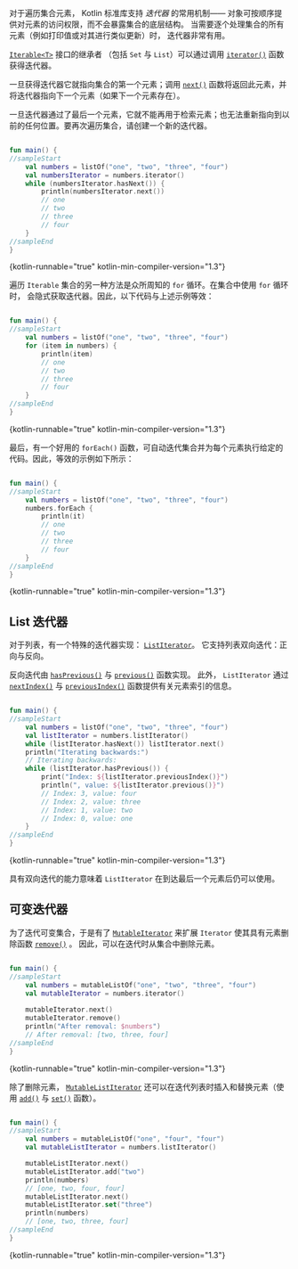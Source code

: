 [//]: # (title: 迭代器)

对于遍历集合元素， Kotlin 标准库支持 _迭代器_ 的常用机制——
对象可按顺序提供对元素的访问权限，而不会暴露集合的底层结构。
当需要逐个处理集合的所有元素（例如打印值或对其进行类似更新）时，
迭代器非常有用。

[`Iterable<T>`](https://kotlinlang.org/api/latest/jvm/stdlib/kotlin.collections/-iterable/index.html) 接口的继承者
（包括 `Set` 与 `List`）可以通过调用 [`iterator()`](https://kotlinlang.org/api/latest/jvm/stdlib/kotlin.collections/-iterable/iterator.html)
函数获得迭代器。

一旦获得迭代器它就指向集合的第一个元素；调用 [`next()`](https://kotlinlang.org/api/latest/jvm/stdlib/kotlin.collections/-iterator/next.html)
函数将返回此元素，并将迭代器指向下一个元素（如果下一个元素存在）。

一旦迭代器通过了最后一个元素，它就不能再用于检索元素；也无法<!--
-->重新指向到以前的任何位置。要再次遍历集合，请创建一个新的迭代器。

```kotlin

fun main() {
//sampleStart
    val numbers = listOf("one", "two", "three", "four")
    val numbersIterator = numbers.iterator()
    while (numbersIterator.hasNext()) {
        println(numbersIterator.next())
        // one
        // two
        // three
        // four
    }
//sampleEnd
}
```
{kotlin-runnable="true" kotlin-min-compiler-version="1.3"}

遍历 `Iterable` 集合的另一种方法是众所周知的 `for` 循环。在集合中使用 `for` 循环时，
会隐式获取迭代器。因此，以下代码与上述示例等效：

```kotlin

fun main() {
//sampleStart
    val numbers = listOf("one", "two", "three", "four")
    for (item in numbers) {
        println(item)
        // one
        // two
        // three
        // four
    }
//sampleEnd
}
```
{kotlin-runnable="true" kotlin-min-compiler-version="1.3"}

最后，有一个好用的 `forEach()` 函数，可自动迭代集合并为<!--
-->每个元素执行给定的代码。因此，等效的示例如下所示：

```kotlin

fun main() {
//sampleStart
    val numbers = listOf("one", "two", "three", "four")
    numbers.forEach {
        println(it)
        // one
        // two
        // three
        // four
    }
//sampleEnd
}
```
{kotlin-runnable="true" kotlin-min-compiler-version="1.3"}

## List 迭代器

对于列表，有一个特殊的迭代器实现： [`ListIterator`](https://kotlinlang.org/api/latest/jvm/stdlib/kotlin.collections/-list-iterator/index.html)。
它支持列表双向迭代：正向与反向。

反向迭代由 [`hasPrevious()`](https://kotlinlang.org/api/latest/jvm/stdlib/kotlin.collections/-list-iterator/has-previous.html)
与 [`previous()`](https://kotlinlang.org/api/latest/jvm/stdlib/kotlin.collections/-list-iterator/previous.html) 函数实现。
此外， `ListIterator` 通过 [`nextIndex()`](https://kotlinlang.org/api/latest/jvm/stdlib/kotlin.collections/-list-iterator/next-index.html)
与 [`previousIndex()`](https://kotlinlang.org/api/latest/jvm/stdlib/kotlin.collections/-list-iterator/previous-index.html) 函数提供有关元素索引的信息。

```kotlin

fun main() {
//sampleStart
    val numbers = listOf("one", "two", "three", "four")
    val listIterator = numbers.listIterator()
    while (listIterator.hasNext()) listIterator.next()
    println("Iterating backwards:")
    // Iterating backwards:
    while (listIterator.hasPrevious()) {
        print("Index: ${listIterator.previousIndex()}")
        println(", value: ${listIterator.previous()}")
        // Index: 3, value: four
        // Index: 2, value: three
        // Index: 1, value: two
        // Index: 0, value: one
    }
//sampleEnd
}
```
{kotlin-runnable="true" kotlin-min-compiler-version="1.3"}

具有双向迭代的能力意味着 `ListIterator` 在到达最后一个元素后仍可以使用。

## 可变迭代器

为了迭代可变集合，于是有了 [`MutableIterator`](https://kotlinlang.org/api/latest/jvm/stdlib/kotlin.collections/-mutable-iterator/index.html)
来扩展 `Iterator` 使其具有元素删除函数 [`remove()`](https://kotlinlang.org/api/latest/jvm/stdlib/kotlin.collections/-mutable-iterator/remove.html) 。
因此，可以在迭代时从集合中删除元素。 

```kotlin

fun main() {
//sampleStart
    val numbers = mutableListOf("one", "two", "three", "four") 
    val mutableIterator = numbers.iterator()
    
    mutableIterator.next()
    mutableIterator.remove()    
    println("After removal: $numbers")
    // After removal: [two, three, four]
//sampleEnd
}
```
{kotlin-runnable="true" kotlin-min-compiler-version="1.3"}

除了删除元素， [`MutableListIterator`](https://kotlinlang.org/api/latest/jvm/stdlib/kotlin.collections/-mutable-list-iterator/index.html)
还可以在迭代列表时插入和替换元素（使用 [`add()`](https://kotlinlang.org/api/latest/jvm/stdlib/kotlin.collections/-mutable-list-iterator/add.html)
与 [`set()`](https://kotlinlang.org/api/latest/jvm/stdlib/kotlin.collections/-mutable-list-iterator/set.html) 函数）。

```kotlin

fun main() {
//sampleStart
    val numbers = mutableListOf("one", "four", "four")
    val mutableListIterator = numbers.listIterator()

    mutableListIterator.next()
    mutableListIterator.add("two")
    println(numbers)
    // [one, two, four, four]
    mutableListIterator.next()
    mutableListIterator.set("three")
    println(numbers)
    // [one, two, three, four]
//sampleEnd
}
```
{kotlin-runnable="true" kotlin-min-compiler-version="1.3"}


